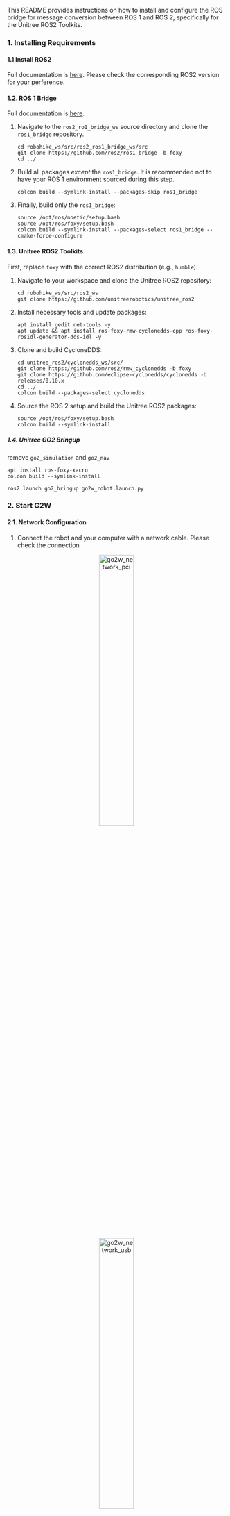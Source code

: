 This README provides instructions on how to install and configure the ROS bridge for message conversion between ROS 1 and ROS 2, specifically for the Unitree ROS2 Toolkits.

### 1\. Installing Requirements

#### 1.1 Install ROS2
Full documentation is [here](https://docs.ros.org/en/foxy/Installation/Ubuntu-Install-Debians.html). 
Please check the corresponding ROS2 version for your perference.

#### 1.2. ROS 1 Bridge
Full documentation is [here](https://github.com/ros2/ros1_bridge/blob/master/README.md).

1.  Navigate to the `ros2_ro1_bridge_ws` source directory and clone the `ros1_bridge` repository.

    ```shell
    cd robohike_ws/src/ros2_ros1_bridge_ws/src
    git clone https://github.com/ros2/ros1_bridge -b foxy
    cd ../
    ```

2.  Build all packages *except* the `ros1_bridge`. It is recommended not to have your ROS 1 environment sourced during this step.

    ```shell
    colcon build --symlink-install --packages-skip ros1_bridge
    ```

3.  Finally, build only the `ros1_bridge`:

    ```shell
    source /opt/ros/noetic/setup.bash
    source /opt/ros/foxy/setup.bash
    colcon build --symlink-install --packages-select ros1_bridge --cmake-force-configure
    ```

#### 1.3. Unitree ROS2 Toolkits

First, replace `foxy` with the correct ROS2 distribution (e.g., `humble`).

1.  Navigate to your workspace and clone the Unitree ROS2 repository:

    ```shell
    cd robohike_ws/src/ros2_ws
    git clone https://github.com/unitreerobotics/unitree_ros2
    ```

2.  Install necessary tools and update packages:

    ```shell
    apt install gedit net-tools -y
    apt update && apt install ros-foxy-rmw-cyclonedds-cpp ros-foxy-rosidl-generator-dds-idl -y
    ```

3.  Clone and build CycloneDDS:

    ```shell
    cd unitree_ros2/cyclonedds_ws/src/
    git clone https://github.com/ros2/rmw_cyclonedds -b foxy
    git clone https://github.com/eclipse-cyclonedds/cyclonedds -b releases/0.10.x
    cd ../
    colcon build --packages-select cyclonedds
    ```

4.  Source the ROS 2 setup and build the Unitree ROS2 packages:

    ```shell
    source /opt/ros/foxy/setup.bash
    colcon build --symlink-install
    ```

##### 1.4. Unitree GO2 Bringup

remove ```go2_simulation``` and ```go2_nav```

```
apt install ros-foxy-xacro
colcon build --symlink-install
```

```
ros2 launch go2_bringup go2w_robot.launch.py
```

### 2\. Start G2W

#### 2.1. Network Configuration

1.  Connect the robot and your computer with a network cable. Please check the connection

<p align="center">
    <img src="image/go2w_network_pci.jpeg" alt="go2w_network_pci" width="40%">
</p>

<p align="center">
    <img src="image/go2w_network_usb.jpeg" alt="go2w_network_usb" width="40%">
</p>


2.  Verify the connection by pinging the robot's IP address:

    ```shell
    ping 192.168.123.99
    ```

3.  Modify the `robohike_ws/src/unitree_ros2/setup.sh` file with the following content.

    **Note:** Replace `eno2` with the name of your computer's network card.

    ```bash
    #!/bin/bash
    echo "Setup unitree ros2 environment"
    source /opt/ros/humble/setup.bash
    source robohike_ws/src/unitree_ros2/cyclonedds_ws/install/setup.bash
    export RMW_IMPLEMENTATION=rmw_cyclonedds_cpp
    export CYCLONEDDS_URI='<CycloneDDS><Domain><General><Interfaces>
                           <NetworkInterface name="eno2" priority="default" multicast="default" />
                           </Interfaces></General></Domain></CycloneDDS>'
    ```

### 3\. Setup GO2W

#### Hardware
<p align="center">
    <img src="image/go2w_hardware_setup.jpeg" alt="go2w_hardware_setup" width="50%">
</p>

<p align="center">
    <img src="image/go2w_hardware_start.jpeg" alt="go2w_hardware_start" width="50%">
</p>

#### Software
Run the following script to start the network connection:

```shell
cd ~ && bash run_nuc_go2w_hd_setup.sh
```

Run the following script to start the sensor and ros1 bridge:

```shell
cd ~ && bash run_nuc_go2w_sensor_setup.sh
```

### 4\. Run the CMU Navigtion System

1. Setup cmu navigation:
   ```shell
   cd ~ && bash run_nuc_go2w_real_system.sh
   roslaunch config_launch_go2w/launch/cmu_exploration/go2w_real_system.launch use_rviz:=true
   ```
   A rviz will open and visualize message
2. Use the [Game Joystick](image/joystick_esm9013_description.png) and click the ```start``` button, you can see message in the terminal
   <p align="center">
     <img src="image/joystick_esm9013_description.png" alt="Game Joystick" width="80%">
   </p>

   ```shell
   [Navigation Control] Start Publishing Twist message.
   ```
   
   This means that your joystick is taking the control
3. Provide a waypoint and Press ```auto mode``` to let the robot autonomously move
4. [Emergency] Use the GO2W joystick to avoid any danger, and recover ```auto mode``` by pressing the ```start``` button with the game joystick.


### Report Issue
1. Complie ```ros1_bridge```: if you have encoutered this issue
```shell script
--- stderr: ros1_bridge                                          
/usr/bin/ld: libros1_bridge.so: undefined reference to `ros1_bridge::Factory<controller_manager_msgs::ControllerState_<std::allocator<void> >, controller_manager_msgs::msg::ControllerState_<std::allocator<void> > >::convert_1_to_2(controller_manager_msgs::ControllerState_<std::allocator<void> > const&, controller_manager_msgs::msg::ControllerState_<std::allocator<void> >&)'
```
Please remove ```/opt/ros/foxy/share/controller_manager_msgs``` and re-compile
```shell script
colcon build --symlink-install --packages-select ros1_bridge --cmake-force-configure
```

2. If you cannot successfully build the ros1-bridge, please reinstall the ros1 and re-complie it again